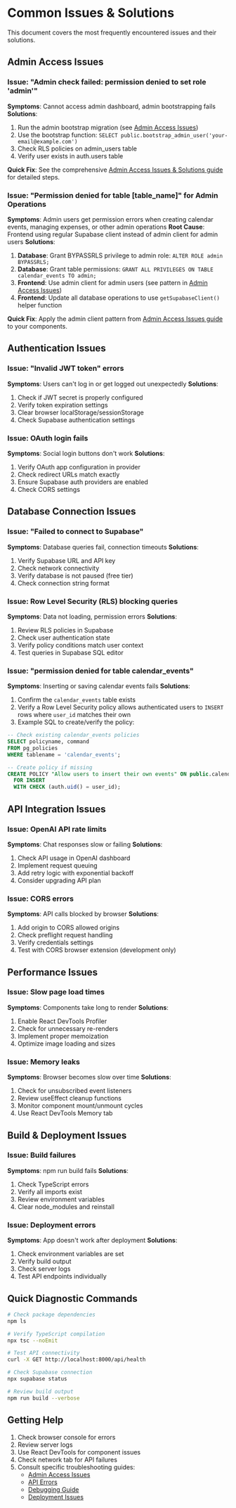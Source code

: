
# Common Issues & Solutions

This document covers the most frequently encountered issues and their solutions.

## Admin Access Issues

### Issue: "Admin check failed: permission denied to set role 'admin'"
**Symptoms**: Cannot access admin dashboard, admin bootstrapping fails
**Solutions**:
1. Run the admin bootstrap migration (see [Admin Access Issues](admin-access-issues.md))
2. Use the bootstrap function: `SELECT public.bootstrap_admin_user('your-email@example.com')`
3. Check RLS policies on admin_users table
4. Verify user exists in auth.users table

**Quick Fix**: See the comprehensive [Admin Access Issues & Solutions guide](admin-access-issues.md) for detailed steps.

### Issue: "Permission denied for table [table_name]" for Admin Operations
**Symptoms**: Admin users get permission errors when creating calendar events, managing expenses, or other admin operations
**Root Cause**: Frontend using regular Supabase client instead of admin client for admin users
**Solutions**:
1. **Database**: Grant BYPASSRLS privilege to admin role: `ALTER ROLE admin BYPASSRLS;`
2. **Database**: Grant table permissions: `GRANT ALL PRIVILEGES ON TABLE calendar_events TO admin;`
3. **Frontend**: Use admin client for admin users (see pattern in [Admin Access Issues](admin-access-issues.md))
4. **Frontend**: Update all database operations to use `getSupabaseClient()` helper function

**Quick Fix**: Apply the admin client pattern from [Admin Access Issues guide](admin-access-issues.md#issue-permission-denied-for-table-table_name-for-admin-operations) to your components.

## Authentication Issues

### Issue: "Invalid JWT token" errors
**Symptoms**: Users can't log in or get logged out unexpectedly
**Solutions**:
1. Check if JWT secret is properly configured
2. Verify token expiration settings
3. Clear browser localStorage/sessionStorage
4. Check Supabase authentication settings

### Issue: OAuth login fails
**Symptoms**: Social login buttons don't work
**Solutions**:
1. Verify OAuth app configuration in provider
2. Check redirect URLs match exactly
3. Ensure Supabase auth providers are enabled
4. Check CORS settings

## Database Connection Issues

### Issue: "Failed to connect to Supabase"
**Symptoms**: Database queries fail, connection timeouts
**Solutions**:
1. Verify Supabase URL and API key
2. Check network connectivity
3. Verify database is not paused (free tier)
4. Check connection string format

### Issue: Row Level Security (RLS) blocking queries
**Symptoms**: Data not loading, permission errors
**Solutions**:
1. Review RLS policies in Supabase
2. Check user authentication state
3. Verify policy conditions match user context
4. Test queries in Supabase SQL editor

### Issue: "permission denied for table calendar_events"
**Symptoms**: Inserting or saving calendar events fails
**Solutions**:
1. Confirm the `calendar_events` table exists
2. Verify a Row Level Security policy allows authenticated users to `INSERT` rows where `user_id` matches their own
3. Example SQL to create/verify the policy:

```sql
-- Check existing calendar_events policies
SELECT policyname, command
FROM pg_policies
WHERE tablename = 'calendar_events';

-- Create policy if missing
CREATE POLICY "Allow users to insert their own events" ON public.calendar_events
  FOR INSERT
  WITH CHECK (auth.uid() = user_id);
```

## API Integration Issues

### Issue: OpenAI API rate limits
**Symptoms**: Chat responses slow or failing
**Solutions**:
1. Check API usage in OpenAI dashboard
2. Implement request queuing
3. Add retry logic with exponential backoff
4. Consider upgrading API plan

### Issue: CORS errors
**Symptoms**: API calls blocked by browser
**Solutions**:
1. Add origin to CORS allowed origins
2. Check preflight request handling
3. Verify credentials settings
4. Test with CORS browser extension (development only)

## Performance Issues

### Issue: Slow page load times
**Symptoms**: Components take long to render
**Solutions**:
1. Enable React DevTools Profiler
2. Check for unnecessary re-renders
3. Implement proper memoization
4. Optimize image loading and sizes

### Issue: Memory leaks
**Symptoms**: Browser becomes slow over time
**Solutions**:
1. Check for unsubscribed event listeners
2. Review useEffect cleanup functions
3. Monitor component mount/unmount cycles
4. Use React DevTools Memory tab

## Build & Deployment Issues

### Issue: Build failures
**Symptoms**: npm run build fails
**Solutions**:
1. Check TypeScript errors
2. Verify all imports exist
3. Review environment variables
4. Clear node_modules and reinstall

### Issue: Deployment errors
**Symptoms**: App doesn't work after deployment
**Solutions**:
1. Check environment variables are set
2. Verify build output
3. Check server logs
4. Test API endpoints individually

## Quick Diagnostic Commands

```bash
# Check package dependencies
npm ls

# Verify TypeScript compilation
npx tsc --noEmit

# Test API connectivity
curl -X GET http://localhost:8000/api/health

# Check Supabase connection
npx supabase status

# Review build output
npm run build --verbose
```

## Getting Help

1. Check browser console for errors
2. Review server logs
3. Use React DevTools for component issues
4. Check network tab for API failures
5. Consult specific troubleshooting guides:
   - [Admin Access Issues](admin-access-issues.md)
   - [API Errors](api-errors.md)
   - [Debugging Guide](debugging-guide.md)
   - [Deployment Issues](deployment-issues.md)
